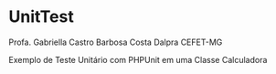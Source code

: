 # UnitTest
Profa. Gabriella Castro Barbosa Costa Dalpra
CEFET-MG

Exemplo de Teste Unitário com PHPUnit em uma Classe Calculadora

